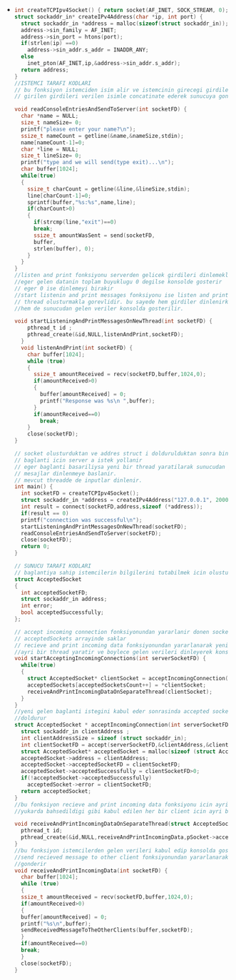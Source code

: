 - ```c
  int createTCPIpv4Socket() { return socket(AF_INET, SOCK_STREAM, 0); }
  struct sockaddr_in* createIPv4Address(char *ip, int port) {
    struct sockaddr_in *address = malloc(sizeof(struct sockaddr_in));
    address->sin_family = AF_INET;
    address->sin_port = htons(port);
    if(strlen(ip) ==0)
      address->sin_addr.s_addr = INADDR_ANY;
    else
      inet_pton(AF_INET,ip,&address->sin_addr.s_addr);
    return address;
  }
  //ISTEMCI TARAFI KODLARI
  // bu fonksiyon istemciden isim alir ve istemcinin girecegi girdileri dinler 
  // girilen girdileri verilen isimle concatinate ederek sunucuya gondermekle gorevlidir.
  
  void readConsoleEntriesAndSendToServer(int socketFD) {
    char *name = NULL;
    size_t nameSize= 0;
    printf("please enter your name?\n");
    ssize_t nameCount = getline(&name,&nameSize,stdin);
    name[nameCount-1]=0;
    char *line = NULL;
    size_t lineSize= 0;
    printf("type and we will send(type exit)...\n");
    char buffer[1024];
    while(true)
    {
      ssize_t charCount = getline(&line,&lineSize,stdin);
      line[charCount-1]=0;
      sprintf(buffer,"%s:%s",name,line);
      if(charCount>0)
      {
        if(strcmp(line,"exit")==0)
        break;
        ssize_t amountWasSent = send(socketFD,
        buffer,
        strlen(buffer), 0);
      }
    }
  }
  //listen and print fonksiyonu serverden gelicek girdileri dinlemekle gorevlidir
  //eger gelen datanin toplam buyuklugu 0 degilse konsolde gosterir 
  // eger 0 ise dinlemeyi birakir
  //start listenin and print messages fonksiyonu ise listen and print fonksiyonu icin
  // thread olusturmakla gorevlidir. bu sayede hem girdiler dinlenirken
  //hem de sunucudan gelen veriler konsolda gosterilir.
  
  void startListeningAndPrintMessagesOnNewThread(int socketFD) {
      pthread_t id ;
      pthread_create(&id,NULL,listenAndPrint,socketFD);
    }
    void listenAndPrint(int socketFD) {
      char buffer[1024];
      while (true)
      {
        ssize_t amountReceived = recv(socketFD,buffer,1024,0);
        if(amountReceived>0)
        {
          buffer[amountReceived] = 0;
          printf("Response was %s\n ",buffer);
        }
        if(amountReceived==0)
          break;
      }
      close(socketFD);
  }
  
  // socket olusturduktan ve addres struct i doldurulduktan sonra bind edilir
  // baglanti icin server a istek yollanir
  // eger baglanti basariliysa yeni bir thread yaratilarak sunucudan gelen
  // mesajlar dinlenmeye baslanir.
  // mevcut threadde de inputlar dinlenir.
  int main() {
    int socketFD = createTCPIpv4Socket();
    struct sockaddr_in *address = createIPv4Address("127.0.0.1", 2000);
    int result = connect(socketFD,address,sizeof (*address));
    if(result == 0)
    printf("connection was successful\n");
    startListeningAndPrintMessagesOnNewThread(socketFD);
    readConsoleEntriesAndSendToServer(socketFD);
    close(socketFD);
    return 0;
  }
  
  // SUNUCU TARAFI KODLARI
  // baglantiya sahip istemcilerin bilgilerini tutabilmek icin olusturulmus bir yapidir.
  struct AcceptedSocket
  {
    int acceptedSocketFD;
    struct sockaddr_in address;
    int error;
    bool acceptedSuccessfully;
  };
  
  // accept incoming connection fonksiyonundan yararlanir donen socket verilerini 
  // acceptedSockets arrayinde saklar
  // recieve and print incoming data fonksiyonundan yararlanarak yeni client icin
  //ayri bir thread yaratir ve boylece gelen verileri dinleyerek konsolda gosterir.
  void startAcceptingIncomingConnections(int serverSocketFD) {
    while(true)
    {
      struct AcceptedSocket* clientSocket = acceptIncomingConnection(serverSocketFD);
      acceptedSockets[acceptedSocketsCount++] = *clientSocket;
      receiveAndPrintIncomingDataOnSeparateThread(clientSocket);
    }
  }
  //yeni gelen baglanti istegini kabul eder sonrasinda accepted socket struct yapisini
  //doldurur
  struct AcceptedSocket * acceptIncomingConnection(int serverSocketFD) {
    struct sockaddr_in clientAddress ;
    int clientAddressSize = sizeof (struct sockaddr_in);
    int clientSocketFD = accept(serverSocketFD,&clientAddress,&clientAddressSize);
    struct AcceptedSocket* acceptedSocket = malloc(sizeof (struct AcceptedSocket));
    acceptedSocket->address = clientAddress;
    acceptedSocket->acceptedSocketFD = clientSocketFD;
    acceptedSocket->acceptedSuccessfully = clientSocketFD>0;
    if(!acceptedSocket->acceptedSuccessfully)
      acceptedSocket->error = clientSocketFD;
    return acceptedSocket;
  }
  //bu fonksiyon recieve and print incoming data fonksiyonu icin ayri bir thread olusturur
  //yukarda bahsedildigi gibi kabul edilen her bir client icin ayri bir thread olusturulur
  
  void receiveAndPrintIncomingDataOnSeparateThread(struct AcceptedSocket *pSocket) {
    pthread_t id;
    pthread_create(&id,NULL,receiveAndPrintIncomingData,pSocket->acceptedSocketFD);
  }
  //bu fonksiyon istemcilerden gelen verileri kabul edip konsolda gostermekle gorevlidir.
  //send recieved message to other client fonksiyonundan yararlanarak butun istemcilere 
  //gonderir
  void receiveAndPrintIncomingData(int socketFD) {
    char buffer[1024];
    while (true)
    {
    ssize_t amountReceived = recv(socketFD,buffer,1024,0);
    if(amountReceived>0)
    {
    buffer[amountReceived] = 0;
    printf("%s\n",buffer);
    sendReceivedMessageToTheOtherClients(buffer,socketFD);
    }
    if(amountReceived==0)
    break;
    }
    close(socketFD);
  }
  
  
  ```